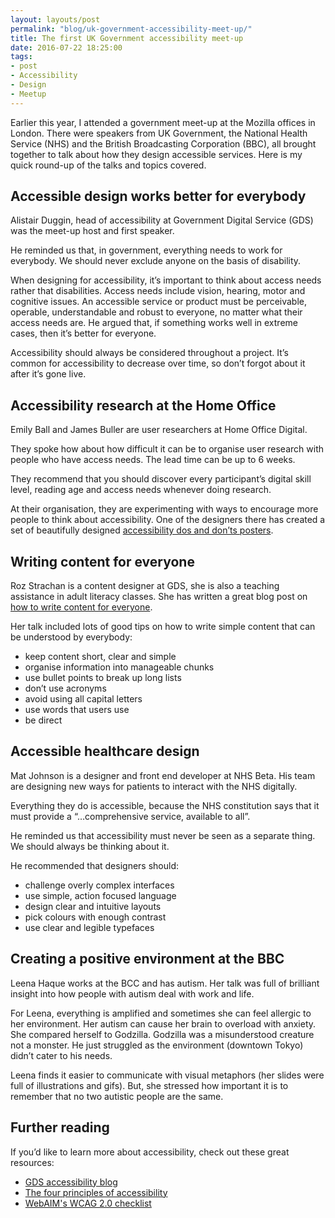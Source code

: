 ```yaml
---
layout: layouts/post
permalink: "blog/uk-government-accessibility-meet-up/"
title: The first UK Government accessibility meet-up
date: 2016-07-22 18:25:00  
tags:
- post
- Accessibility
- Design
- Meetup
---
```


Earlier this year, I attended a government meet-up at the Mozilla offices in London. There were speakers from UK Government, the National Health Service (NHS) and the British Broadcasting Corporation (BBC), all brought together to talk about how they design accessible services. Here is my quick round-up of the talks and topics covered.

## Accessible design works better for everybody

Alistair Duggin, head of accessibility at Government Digital Service (GDS) was the meet-up host and first speaker.

He reminded us that, in government, everything needs to work for everybody. We should never exclude anyone on the basis of disability.

When designing for accessibility, it’s important to think about access needs rather that disabilities. Access needs include vision, hearing, motor and cognitive issues. An accessible service or product must be perceivable, operable, understandable and robust to everyone, no matter what their access needs are. He argued that, if something works well in extreme cases, then it’s better for everyone.

Accessibility should always be considered throughout a project. It’s common for accessibility to decrease over time, so don’t forgot about it after it’s gone live.

## Accessibility research at the Home Office

Emily Ball and James Buller are user researchers at Home Office Digital.

They spoke how about how difficult it can be to organise user research with people who have access needs. The lead time can be  up to 6 weeks.

They recommend that you should discover every participant’s digital skill level, reading age and access needs whenever doing research.

At their organisation, they are experimenting with ways to encourage more people to think about accessibility. One of the designers there has created a set of beautifully designed [accessibility dos and don’ts posters](https://a11ywins.tumblr.com/post/146760045428/uk-home-office-posters).

## Writing content for everyone

Roz Strachan is a content designer at GDS, she is also a teaching assistance in adult literacy classes. She has written a great blog post on [how to write content for everyone](https://gds.blog.gov.uk/2016/02/23/writing-content-for-everyone/).

Her talk included lots of good tips on how to write simple content that can be understood by everybody:

- keep content short, clear and simple
- organise information into manageable chunks
- use bullet points to break up long lists
- don’t use acronyms
- avoid using all capital letters
- use words that users use
- be direct

## Accessible healthcare design

Mat Johnson is a designer and front end developer at NHS Beta. His team are designing new ways for patients to interact with the NHS digitally.

Everything they do is accessible, because the NHS constitution says that it must provide a “…comprehensive service, available to all”.

He reminded us that accessibility must never be seen as a separate thing. We should always be thinking about it.

He recommended that designers should:

- challenge overly complex interfaces
- use simple, action focused language
- design clear and intuitive layouts
- pick colours with enough contrast
- use clear and legible typefaces

## Creating a positive environment at the BBC

Leena Haque works at the BCC and has autism. Her talk was full of brilliant insight into how people with autism deal with work and life.

For Leena, everything is amplified and sometimes she can feel allergic to her environment. Her autism can cause her brain to overload with anxiety. She compared herself to Godzilla. Godzilla was a misunderstood creature not a monster. He just struggled as the environment (downtown Tokyo) didn’t cater to his needs.

Leena finds it easier to communicate with visual metaphors (her slides were full of illustrations and gifs). But, she stressed how important it is to remember that no two autistic people are the same.

## Further reading

If you’d like to learn more about accessibility, check out these great resources:

- [GDS accessibility blog](https://accessibility.blog.gov.uk/)
- [The four principles of accessibility](https://www.w3.org/TR/UNDERSTANDING-WCAG20/intro.html#introduction-fourprincs-head)
- [WebAIM's WCAG 2.0 checklist](http://webaim.org/standards/wcag/checklist)
